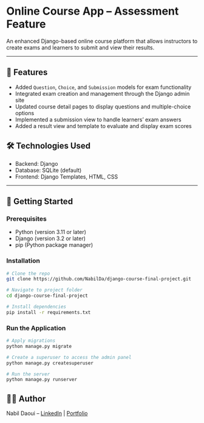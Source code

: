 # Online Course App – Assessment Feature

An enhanced Django-based online course platform that allows instructors to create exams and learners to submit and view their results.

---

## 📌 Features
- Added `Question`, `Choice`, and `Submission` models for exam functionality
- Integrated exam creation and management through the Django admin site
- Updated course detail pages to display questions and multiple-choice options
- Implemented a submission view to handle learners’ exam answers
- Added a result view and template to evaluate and display exam scores

## 🛠️ Technologies Used
- Backend: Django
- Database: SQLite (default)
- Frontend: Django Templates, HTML, CSS
---

## 🚀 Getting Started

### Prerequisites
- Python (version 3.11 or later)
- Django (version 3.2 or later) 
- pip (Python package manager) 

### Installation
```bash
# Clone the repo
git clone https://github.com/NabilDa/django-course-final-project.git

# Navigate to project folder
cd django-course-final-project

# Install dependencies
pip install -r requirements.txt
```

### Run the Application
```bash
# Apply migrations
python manage.py migrate

# Create a superuser to access the admin panel
python manage.py createsuperuser

# Run the server
python manage.py runserver
```

## 👨‍💻 Author
Nabil Daoui – [LinkedIn](https://www.linkedin.com/in/nabil-d/) | [Portfolio](https://www.nabildaoui.tech/)
